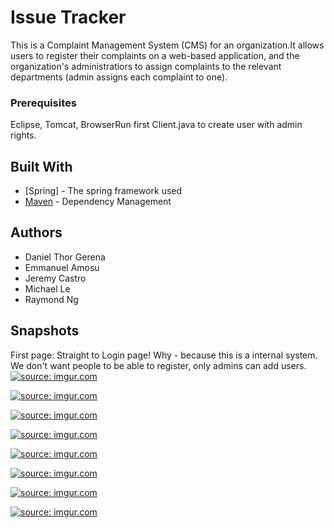 # Issue Tracker

This is a Complaint Management System (CMS) for an organization.It allows users to register their complaints on a web-based application, and the organization's administratiors to assign complaints to the relevant departments (admin assigns each complaint to one).

### Prerequisites

Eclipse, Tomcat, BrowserRun first Client.java to create user with admin rights.

## Built With

* [Spring] - The spring framework used
* [Maven](https://maven.apache.org/) - Dependency Management

## Authors

* Daniel Thor Gerena
* Emmanuel Amosu
* Jeremy Castro
* Michael Le
* Raymond Ng

## Snapshots

First page: Straight to Login page! Why - because this is a internal system. We don't want people to be able to register, only admins can add users.<a href="https://imgur.com/at0tgY5"><img src="https://i.imgur.com/at0tgY5.png" title="source: imgur.com" /></a>

<a href="https://imgur.com/ntJcsVz"><img src="https://i.imgur.com/ntJcsVz.png" title="source: imgur.com" /></a>

<a href="https://imgur.com/DPS0xiU"><img src="https://i.imgur.com/DPS0xiU.png" title="source: imgur.com" /></a>

<a href="https://imgur.com/MK4PQBw"><img src="https://i.imgur.com/MK4PQBw.png" title="source: imgur.com" /></a>

<a href="https://imgur.com/jXP7qJH"><img src="https://i.imgur.com/jXP7qJH.png" title="source: imgur.com" /></a>

<a href="https://imgur.com/kXPfLVk"><img src="https://i.imgur.com/kXPfLVk.png" title="source: imgur.com" /></a>

<a href="https://imgur.com/L7GH4en"><img src="https://i.imgur.com/L7GH4en.png" title="source: imgur.com" /></a>

<a href="https://imgur.com/hROH3st"><img src="https://i.imgur.com/hROH3st.png" title="source: imgur.com" /></a>
